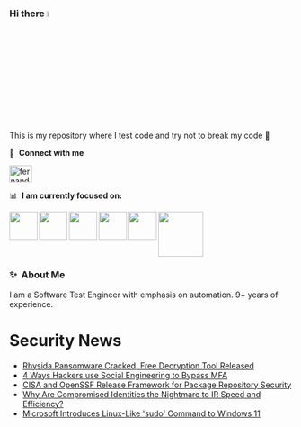 ### Hi there <a href="https://www.gautamkrishnar.com/"><img src="https://media.giphy.com/media/hvRJCLFzcasrR4ia7z/giphy.gif" width="5%"></a>
This is my repository where I test code and try not to break my code :rofl:

🔗 &nbsp;**Connect with me**
<p align="left">
<a href="https://linkedin.com/in/fernandorlcruz" target="blank"><img align="center" src="https://raw.githubusercontent.com/rahuldkjain/github-profile-readme-generator/master/src/images/icons/Social/linked-in-alt.svg" alt="fernando cruz" height="30" width="40" /></a>
  
📊 &nbsp;**I am currently focused on:**

<img align="left" width='50' height='50' src="https://cdn.jsdelivr.net/gh/devicons/devicon/icons/python/python-original-wordmark.svg" />
<img align="left" width='50' height='50' src="https://cdn.jsdelivr.net/gh/devicons/devicon/icons/csharp/csharp-original.svg" />
<img align="left" width='50' height='50' src="https://cdn.jsdelivr.net/gh/devicons/devicon/icons/jenkins/jenkins-original.svg" />
<img align="left" width='50' height='50' src="https://specflow.org/wp-content/uploads/2021/05/SpecFlow-Icon.png" />
<img align="left" width='50' height='50' src="https://www.svgrepo.com/show/306098/githubactions.svg" />
<img width='80' height='80' src="https://cdn2.vectorstock.com/i/1000x1000/64/81/security-testing-concept-icon-safety-audit-key-vector-29166481.jpg" />
          
          
  
### ✨&nbsp; About Me

I am a Software Test Engineer with emphasis on automation. 9+ years of experience.

# Security News
<!-- BLOG-POST-LIST:START -->
- [Rhysida Ransomware Cracked, Free Decryption Tool Released](https://thehackernews.com/2024/02/rhysida-ransomware-cracked-free.html)
- [4 Ways Hackers use Social Engineering to Bypass MFA](https://thehackernews.com/2024/02/4-ways-hackers-use-social-engineering.html)
- [CISA and OpenSSF Release Framework for Package Repository Security](https://thehackernews.com/2024/02/cisa-and-openssf-release-framework-for.html)
- [Why Are Compromised Identities the Nightmare to IR Speed and Efficiency?](https://thehackernews.com/2024/02/why-are-compromised-identities.html)
- [Microsoft Introduces Linux-Like &#39;sudo&#39; Command to Windows 11](https://thehackernews.com/2024/02/microsoft-introduces-linux-like-sudo.html)
<!-- BLOG-POST-LIST:END -->
